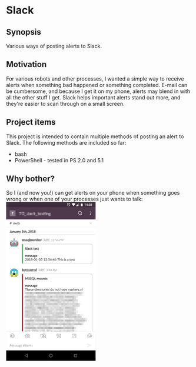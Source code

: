 # Slack

## Synopsis
Various ways of posting alerts to Slack.

## Motivation
For various robots and other processes, I wanted a simple way to receive alerts when something bad happened or something completed.  E-mail can be cumbersome, and because I get it on my phone, alerts may blend in with all the other stuff I get. Slack helps important alerts stand out more, and they're easier to scan through on a small screen.

## Project items
This project is intended to contain multiple methods of posting an alert to Slack.  The following methods are included so far:
* bash
* PowerShell - tested in PS 2.0 and 5.1

## Why bother?
So I (and now you!) can get alerts on your phone when something goes wrong or when one of your processes just wants to talk:
![Slack client on smart phone with two messages](https://github.com/ometecuhtli2001/Slack/blob/master/content/slack%20screenshot.png)

